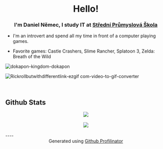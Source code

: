 # <div align="center">Hello!</div>  
  

### <div align="center">I'm Daniel Němec, I study IT at [Střední Průmyslová Škola](https://github.com/SPSMB)</div>  
  
  

- I'm an introvert and spend all my time in front of a computer playing games.
  

- Favorite games: Castle Crashers, Slime Rancher, Splatoon 3, Zelda: Breath of the Wild
  
![dokapon-kingdom-dokapon](https://github.com/LeDanos/LeDanos/assets/115611775/3245b32f-e676-424b-853c-1c23f99de8d9)

![Rickrollbutwithdifferentlink-ezgif com-video-to-gif-converter](https://github.com/LeDanos/LeDanos/assets/115611775/2346f712-a2b5-42b7-a1b1-01552b52bcb0)


<br/>  


## Github Stats  
<div align="center"><img src="https://github-readme-stats.vercel.app/api?username=LeDanos&show_icons=true&count_private=true&hide_border=true" align="center" /></div>  

<br/>  

<div align="center">
<img src="https://komarev.com/ghpvc/?username=LeDanos&&style=flat-square" align="center" />
</div>  

<br />
----
<div align="center">Generated using <a href="https://profilinator.rishav.dev/" target="_blank">Github Profilinator</a></div>
